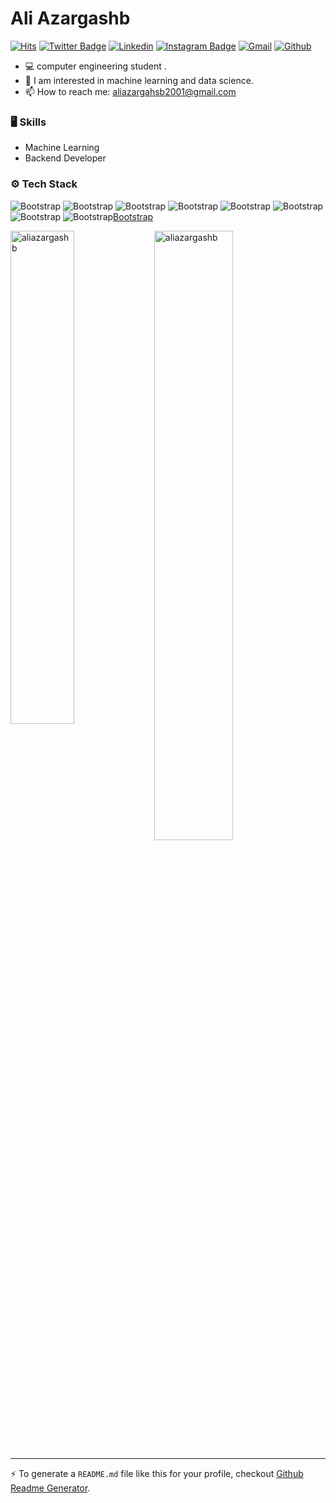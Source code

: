 # Ali Azargashb

[![Hits](https://hits.seeyoufarm.com/api/count/incr/badge.svg?url=https%3A%2F%2Fgithub.com%2Fhejazizo%2Faliazargashb&count_bg=%2379C83D&title_bg=%23555555&icon=&icon_color=%23E7E7E7&title=Profile+Views&edge_flat=false)](https://hits.seeyoufarm.com)
[![Twitter Badge](https://img.shields.io/badge/-Twitter-1da1f2?labelColor=1da1f2&logo=twitter&logoColor=white&link=https://twitter.com/hejazizo)](https://twitter.com/Aliazargashb)
[![Linkedin](https://img.shields.io/badge/-LinkedIn-blue?style=flat&logo=Linkedin&logoColor=white)](https://www.linkedin.com/in/aliazargashb/)
[![Instagram Badge](https://img.shields.io/badge/-Instagram-purple?logo=instagram&logoColor=white&link=https://instagram.com/ali.hejazzii/)](https://www.instagram.com/_ali.azargashb/)
[![Gmail](https://img.shields.io/badge/-Gmail-c14438?style=flat&logo=Gmail&logoColor=white)](mailto:aliazargahsb2001@gmail.com)
[![Github](https://img.shields.io/github/followers/aliazargashb?label=Follow&style=social)](https://github.com/aliazargashb)

- 💻 computer engineering student .
- 🌱 I am interested in machine learning and data science.
- 📫 How to reach me: aliazargahsb2001@gmail.com


### 🖥 Skills

- Machine Learning
- Backend Developer
### ⚙️ Tech Stack

![Bootstrap](https://img.shields.io/badge/-Python-05122A?style=flat-square&logo=Python&color=353535) ![Bootstrap](https://img.shields.io/badge/-Docker-05122A?style=flat-square&logo=Docker&color=353535) ![Bootstrap](https://img.shields.io/badge/-MySQL-05122A?style=flat-square&logo=MySQL&color=353535) ![Bootstrap](https://img.shields.io/badge/-PostgreSQL-05122A?style=flat-square&logo=PostgreSQL&color=353535) ![Bootstrap](https://img.shields.io/badge/-Pandas-05122A?style=flat-square&logo=Pandas&color=353535) ![Bootstrap](https://img.shields.io/badge/-Numpy-05122A?style=flat-square&logo=Numpy&color=353535) ![Bootstrap](https://img.shields.io/badge/-Matplotlib-05122A?style=flat-square&logo=Matplotlib&color=353535) ![Bootstrap](https://img.shields.io/badge/-Django-05122A?style=flat-square&logo=Django&color=353535)[Bootstrap](https://img.shields.io/badge/-Visual%20Studio%20Code-05122A?style=flat-square&logo=Visual-Studio-Code&color=353535)

<div>
  <img width="45%" align="left" src="https://github-readme-stats.vercel.app/api/top-langs?username=aliazargashb&show_icons=true&locale=en&layout=compact" alt="aliazargashb" />
  <img width="50%"  src="https://github-readme-streak-stats.herokuapp.com/?user=aliazargashb&" alt="aliazargashb" />
</div>


---
:zap: To generate a `README.md` file like this for your profile, checkout [Github Readme Generator](https://aliazargashb-github-profile-readme-srcstreamlit-app-i6skm7.streamlit.app/).
